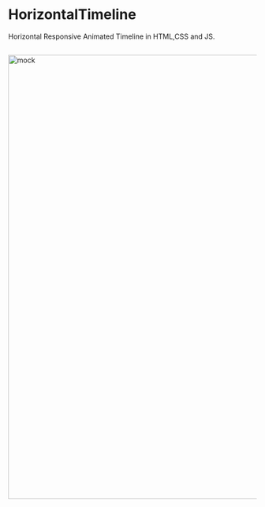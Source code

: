 # HorizontalTimeline

Horizontal Responsive Animated Timeline in HTML,CSS and JS.

##
<img src="https://i.ibb.co/jWGprNS/mock.png" alt="mock" width="900px" border="0">
